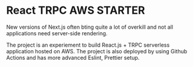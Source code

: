 # React TRPC AWS STARTER

New versions of Next.js often bting quite a lot of overkill and not all applications need server-side rendering.

The project is an experiement to build React.js + TRPC serverless application hosted on AWS. The project is also deployed by using Github Actions and has more advanced Eslint, Prettier setup.
